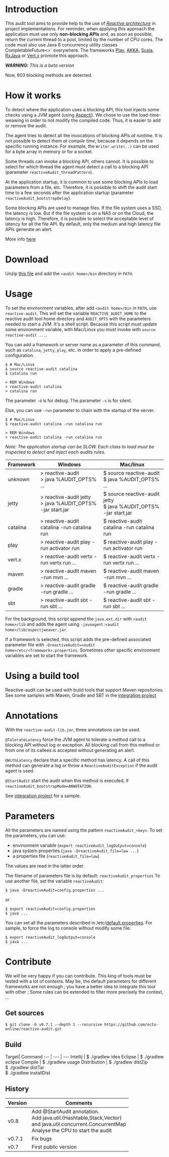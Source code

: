 # Introduction
This audit tool aims to provide help to the use of 
*[Reactive architecture](http://www.reactivemanifesto.org/)* in project implementations.
For reminder, when applying this approach the application must use only **non-blocking APIs** and,
as soon as possible, return the current thread to a pool, limited by the number of CPU cores.
The code must also use Java 8 concurrency utility classes CompletableFuture<>` everywhere.
The frameworks [Play](https://www.playframework.com/ "Play framework"), 
[AKKA](http://www.akka.io/ "AKKA framework"),
[Scala](http://www.scala-lang.org/ "Scala lang"), 
[RxJava](https://github.com/ReactiveX/RxJava)
or [Vert.x](http://vertx.io/) promote this approach.

_**WARNING:** This is a beta version_

Now, 603 blocking methods are detected.

# How it works
To detect where the application uses a blocking API, this tool injects some
checks using a JVM agent (using [Aspectj](https://www.eclipse.org/aspectj/)).
We chose to use the load-time-weawing in order to not modify the compiled code.
Thus, it is easier to add or remove the audit.

The agent tries to detect all the invocations of blocking APIs *at runtime*.
It is not possible to detect them *at compile time*, because it 
depends on the specific running instance. For example, the
`Writer.write(..)` can be used for a byte array in memory
or for a socket.

Some threads can invoke a blocking API, others cannot. It is possible
to select for which thread the agent must detect a call to a blocking API
(parameter `reactiveAudit_threadPattern`).

At the application startup, it is common to use some blocking APIs to
load parameters from a file, etc. Therefore, it is possible to shift the
audit start time to a few seconds after the application startup
(parameter `reactiveAudit_bootstrapDelay`).

Some blocking APIs are used to manage files. If the file system uses a SSD,
the latency is low. But if the file system is on a NAS or on the Cloud,
the latency is high. Therefore, it is possible to select the
acceptable level of latency for all the file API. By default, only the
medium and high latency file APIs generate an alert.

More info [here](http://fr.slideshare.net/pprados/audit-your-reactive-applications)

# Download
Unzip [this file](http://search.maven.org/remotecontent?filepath=com/octo/reactive/audit/reactive-audit-agent/0.7.1/reactive-audit-agent-0.7.1.zip)
and add the `<audit home>/bin` directory in `PATH`.

# Usage
To set the environment variables, after add `<audit home>/bin` in `PATH`, use `reactive-audit`.
This will set the variable `REACTIVE_AUDIT_HOME` to the reactive audit tool home directory
and `AUDIT_OPTS` with the parameters needed to start a JVM. It's a shell script.
Because this script must update some environment variable, with Mac/Linux you must
invoke with `source reactive-audit ...`.

You can add a framework or server name as a parameter of this command, such as
`catalina`, `jetty`, `play`, etc. in order to apply a pre-defined configuration.

```sh-session
$ # Mac/Linux
$ source reactive-audit catalina
$ catalina run
```
```sh-session
> REM Windows
> reactive-audit catalina
> catalina run
```

The parameter `-d` is for debug.
The parameter `-s` is for silent.

Else, you can use `-run` parameter to chain with the startup of the server.
```sh-session
$ # Mac/Linux
$ reactive-audit catalina -run catalina run
```
```sh-session
> REM Windows
> reactive-audit catalina -run catalina run
```

_Note: The application startup can be *SLOW*. Each class to load must be inspected
to *detect* and *inject* each audits rules._


Framework | Windows | Mac/linux
:-- | --- | ---
unknown  | > reactive-audit<br>> java %AUDIT_OPTS% ...|$ source reactive-audit<br>$ java %AUDIT_OPTS% ... 
jetty    | > reactive-audit jetty<br>> java %AUDIT_OPTS% -jar start.jar  | $ source reactive-audit jetty<br>$ java %AUDIT_OPTS% -jar start.jar
catalina | > reactive-audit catalina -run catalina run     | $ reactive-audit catalina -run catalina run
play     | > reactive-audit play     -run activator run    | $ reactive-audit play     -run activator run
vert.x   | > reactive-audit vertx    -run vertx run ...    | $ reactive-audit vertx    -run vertx run ...
maven    | > reactive-audit maven    -run mvn ...          | $ reactive-audit maven    -run mvn ...
gradle   | > reactive-audit gradle   -run gradle ...       | $ reactive-audit gradle   -run gradle ...
sbt      | > reactive-audit sbt      -run sbt ...          | $ reactive-audit sbt      -run sbt ...

For the background, this script append the `java.ext.dir` with `<audit home>/lib`
and adds the agent using `-javaagent:<audit home>/lib/aspectjweaver.jar`.

If a framework is selected, this script adds the pre-defined associated parameter file
with `-DreactiveAudit=<audit home>/etc/<framework>.properties`.
Sometimes other specific environment variables are set to start the framework.

# Using a build tool
Reactive-audit can be used with build tools that support Maven repositories.
See some samples with Maven, Gradle and SBT in the [integration project](https://github.com/octo-online/reactive-audit-integration)

# Annotations
With the `reactive-audit-lib.jar`, three annotations can be used.

`@TolerateLatency` force the JVM agent to tolerate a method call to a blocking API without log or exception.
All blocking call from this method or from one of its callees is accepted without generating an alert.

`@WithLatency` declare that a specific method has latency.
A call of this method can generate a log or throw a `ReactiveAuditException`
if the audit agent is used.

`@StartAudit` start the audit when this method is executed, if `reactiveAudit_bootstrapMode=ANNOTATION`.

See [integration project](https://github.com/octo-online/reactive-audit-integration) for a sample.

# Parameters
All the parameters are named using the pattern `reactiveAudit_<key>`.
To set the parameters, you can use:

* environment variable (`export reactiveAudit_logOutput=console`)
* java system properties (`java -DreactiveAudit_file=low ...`)
* a properties file (`reactiveAudit_file=low`)

The values are read in the latter order.

The filename of parameters file is by default: `reactiveAudit_properties`
To use another file, set the variable `reactiveAudit`:

```sh-session
$ java -DreactiveAudit=config.properties ...
```       
or
```sh-session
$ export reactiveAudit=config.properties
$ java ...
```    

You can set all the parameters described in 
<audit home>/etc/[default.properties](https://github.com/octo-online/reactive-audit/blob/master/reactive-audit-agent/src/main/dist/etc/default.properties).
For sample, to force the log to console without modify some file:
```sh-session
$ export reactiveAudit_logOutput=console
$ java ...
```    

# Contribute

We will be very happy if you can contribute. This king of tools must be tested with a lot of
contexts. May be, the default parameters for different frameworks are not enough ; 
you have a better idea to integrate this tool with other ; 
Some rules can be extended to filter more precisely the context, ...

## Get sources
```sh-session
$ git clone -b v0.7.1 --depth 1 --recursive https://github.com/octo-online/reactive-audit.git
```    
## Build
Target| Command
:-- | --- | ---
Intellij | $ ./gradlew idea
Eclipse | $ ./gradlew eclipse
Compile | $ ./gradlew usage
Distribution | $ ./gradlew distZip<br>$ ./gradlew distTar<br>$ ./gradlew installDist

## History
Version | Comments
:-- | ---
v0.8 | Add @StartAudit annotation.<br>Add java.util.{Hashtable,Stack,Vector}<br>and java.util.concurrent.ConcurrentMap<br>Analyse the CPU to start the audit  
v0.7.1 | Fix bugs
v0.7 | First public version
